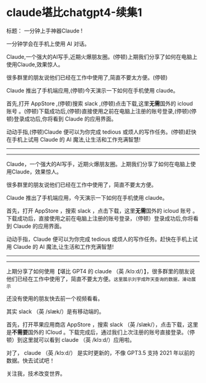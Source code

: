 # claude堪比chatgpt4-续集1

标题： 一分钟上手神器Claude !

一分钟学会在手机上使用 AI 对话。




Claude,一个强大的AI写手,近期火爆朋友圈。(停顿)上期我们分享了如何在电脑上使用Claude,效果惊人。  

很多群里的朋友说他们已经在工作中使用了,简直不要太方便。(停顿)

Claude 推出了手机端应用,(停顿)今天演示一下如何在手机使用 claude。

首先,打开 AppStore ,(停顿)搜索 slack ,(停顿)点击下载,这里**无需**国外的 icloud 账号 。(停顿)下载成功后,(停顿)直接使用之前在电脑上注册的账号登录,(停顿)(停顿)登录成功后,你将看到 Claude 的应用界面。 

动动手指,(停顿)Claude 便可以为你完成 tedious 或烦人的写作任务。(停顿)赶快在手机上试用 Claude 的 AI 魔法,让生活和工作充满智慧!



---
---



Claude，一个强大的AI写手，近期火爆朋友圈。上期我们分享了如何在电脑上使用Claude，效果惊人。 

很多群里的朋友说他们已经在工作中使用了，简直不要太方便。

Claude 推出了手机端应用，今天演示一下如何在手机使用 claude。

首先，打开 AppStore ，搜索 slack ，点击下载，这里**无需**国外的 icloud 账号 。下载成功后，直接使用之前在电脑上注册的账号登录，（停顿）登录成功后,你将看到 Claude 的应用界面。

动动手指，Claude 便可以为你完成 tedious 或烦人的写作任务。赶快在手机上试用 Claude 的 AI 魔法,让生活和工作充满智慧!





---
---


上期分享了如何使用【堪比 GPT4 的 claude （英 /klɔːd/）】，很多群里的朋友说他们已经在工作中使用了，简直不要太方便。`这里展示刘宇成昨天查询的数据，滑动展示`

还没有使用的朋友快去前一个视频看看。

其实 slack （英 /slæk/）是有移动端的。

首先，打开苹果应用商店 AppStore ，搜索 slack （英 /slæk/），点击下载，这里是**不需要**国外的 ICloud 。下载完成后，通过我们上次注册的账号直接登录。（停顿）到这里就可以看到  claude （英 /klɔːd/）应用啦。


对了， claude （英 /klɔːd/） 是实时更新的，不像 GPT3.5 支持 2021 年以前的数据。快去试试吧！





关注我，技术改变世界。



